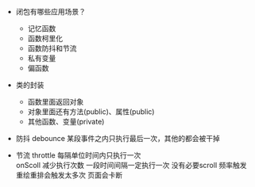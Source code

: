 - 闭包有哪些应用场景？
  - 记忆函数
  - 函数柯里化
  - 函数防抖和节流
  - 私有变量
  - 偏函数

- 类的封装
  - 函数里面返回对象
  - 对象里面还有方法(public)、属性(public)
  - 其他函数、变量(private)

- 防抖 debounce
  某段事件之内只执行最后一次，其他的都会被干掉
  
- 节流 throttle
  每隔单位时间内只执行一次  
  onScoll  减少执行次数  一段时间间隔一定执行一次
  没有必要scroll 频率触发  重绘重排会触发太多次  页面会卡断